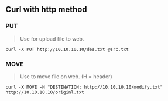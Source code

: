 ## Curl with http method
### PUT
> Use for upload file to web.
```
curl -X PUT http://10.10.10.10/des.txt @src.txt
```
### MOVE
> Use to move file on web. (H = header)
```
curl -X MOVE -H "DESTINATION: http://10.10.10.10/modify.txt" http://10.10.10.10/originl.txt
```
